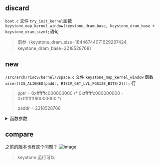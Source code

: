 ## discard
`boot.c`  文件
`try_init_kernel`函数`keystone_map_kernel_window(keystone_dram_base, keystone_dram_base + keystone_dram_size);`语句
> 函参（keystone_dram_size=18446744071629287424, keystone_dram_base=2218528768）

## new
`/src/arch/riscv/kernel/vspace.c`  文件
`keystone_map_kernel_window` 函数
`assert(IS_ALIGNED(paddr, RISCV_GET_LVL_PGSIZE_BITS(2)));`   行

> 
> pptr  = 0xffffffc000000000
> /* 0xffffffc000000000 - 0xffffffff80000000 */
>
> paddr = 2218528768


<details>
  <summary>函数参数</summary>
  
  ```c
  //10.1.1
  init_kernel
  (dummy=3221397504, keystone_dram_base=3224977408, 
    keystone_dram_size=18446744072635916288, keystone_runtime_start=241670, keystone_user_start=0, 
    keystone_free_start=2153775104, keystone_utm_ptr=18446744071562067968, keystone_utm_size=1)
  
  keystone_map_kernel_window (dram_start=3224977408, dram_end=2151342080)
  
  ```
  
  ```c
  //11.0.0
  init_kernel
  (dummy=2214768640, keystone_dram_base=2218528768, 
    keystone_dram_size=18446744071629287424, keystone_runtime_start=97930, 
    keystone_user_start=2214768640, keystone_free_start=97930, 
    keystone_utm_ptr=18446744071629176832, keystone_utm_size=1)
  
  keystone_map_kernel_window (dram_start=2218528768, dram_end=138264576)
  
  ```
  
  </details>
  
  ## compare
 之前的版本也有这个问题？
 ![image](https://user-images.githubusercontent.com/74185337/236718030-d7844521-f3d4-4e74-a8bd-f7b3b571d02b.png)

> keystone 运行可以
